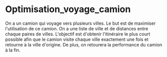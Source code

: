 # Optimisation_voyage_camion

On a un camion qui voyage vers plusieurs villes. Le but est de maximiser l'utilisation de ce camion. On a une liste de ville et de distances entre chaque paires de villes. L'objectif est d'obtenir l'itinéraire le plus court possible afin que le camion visite chaque ville exactement une fois et retourne à la ville d'origine.
De plus, on retourera la performance du camion à la fin. 

